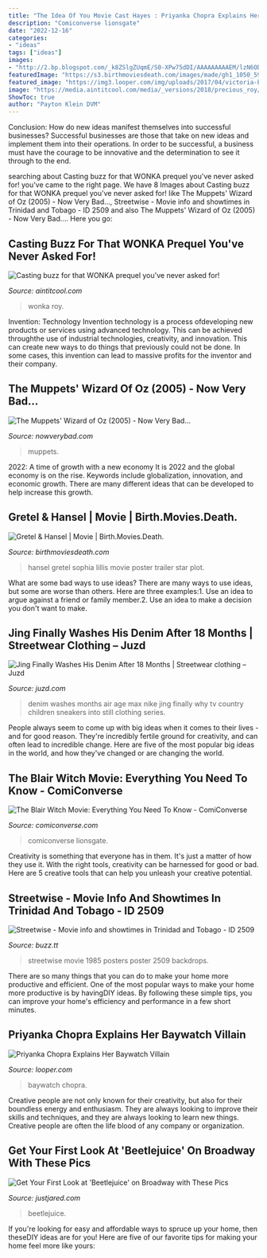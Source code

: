 ```yaml
---
title: "The Idea Of You Movie Cast Hayes : Priyanka Chopra Explains Her Baywatch Villain"
description: "Comiconverse lionsgate"
date: "2022-12-16"
categories:
- "ideas"
tags: ["ideas"]
images:
- "http://2.bp.blogspot.com/_k8ZSlgZUqmE/S0-XPw75dDI/AAAAAAAAAEM/lzN6ODmfhbc/s400/4.JPG"
featuredImage: "https://s3.birthmoviesdeath.com/images/made/gh1_1050_591_81_s_c1.jpg"
featured_image: "https://img3.looper.com/img/uploads/2017/04/victoria-baywatch.jpg"
image: "https://media.aintitcool.com/media/_versions/2018/precious_roy/wonka_std-final_e09f1e96-b11b-432c-9696-c297f1150ad5_1024x1024_huge.jpg"
ShowToc: true
author: "Payton Klein DVM"
---
```



Conclusion: How do new ideas manifest themselves into successful businesses?
Successful businesses are those that take on new ideas and implement them into their operations. In order to be successful, a business must have the courage to be innovative and the determination to see it through to the end.

	

		
searching about Casting buzz for that WONKA prequel you&#039;ve never asked for! you've came to the right page. We have 8 Images about Casting buzz for that WONKA prequel you&#039;ve never asked for! like The Muppets&#039; Wizard of Oz (2005) - Now Very Bad..., Streetwise - Movie info and showtimes in Trinidad and Tobago - ID 2509 and also The Muppets&#039; Wizard of Oz (2005) - Now Very Bad.... Here you go:
		
    
## Casting Buzz For That WONKA Prequel You&#039;ve Never Asked For!

<img loading=lazy src="https://media.aintitcool.com/media/_versions/2018/precious_roy/wonka_std-final_e09f1e96-b11b-432c-9696-c297f1150ad5_1024x1024_huge.jpg" onerror="this.onerror=null;this.src='https://tse2.mm.bing.net/th?id=OIP.wmkedm1AxUQo4qpRaz00HgHaJ4&amp;pid=15.1';" alt="Casting buzz for that WONKA prequel you&#039;ve never asked for!">

_Source: aintitcool.com_

>wonka roy. 

	

Invention: Technology
Invention technology is a process ofdeveloping new products or services using advanced technology. This can be achieved throughthe use of industrial technologies, creativity, and innovation. This can create new ways to do things that previously could not be done. In some cases, this invention can lead to massive profits for the inventor and their company.

    
## The Muppets&#039; Wizard Of Oz (2005) - Now Very Bad...

<img loading=lazy src="https://i1.wp.com/www.nowverybad.com/wp-content/uploads/2014/03/muppets_oz_poster.jpg?fit=682%2C1024&amp;ssl=1" onerror="this.onerror=null;this.src='https://tse4.mm.bing.net/th?id=OIP.GOstI3OXKWi7UrpdhlJKRAHaLH&amp;pid=15.1';" alt="The Muppets&#039; Wizard of Oz (2005) - Now Very Bad...">

_Source: nowverybad.com_

>muppets. 

	

2022: A time of growth with a new economy
It is 2022 and the global economy is on the rise. Keywords include globalization, innovation, and economic growth. There are many different ideas that can be developed to help increase this growth.

    
## Gretel &amp; Hansel | Movie | Birth.Movies.Death.

<img loading=lazy src="https://s3.birthmoviesdeath.com/images/made/gh1_1050_591_81_s_c1.jpg" onerror="this.onerror=null;this.src='https://tse2.mm.bing.net/th?id=OIP.Ps98tWSOVcsuCGvqVSLcfAHaEK&amp;pid=15.1';" alt="Gretel &amp; Hansel | Movie | Birth.Movies.Death.">

_Source: birthmoviesdeath.com_

>hansel gretel sophia lillis movie poster trailer star plot. 

	

What are some bad ways to use ideas?
There are many ways to use ideas, but some are worse than others. Here are three examples:1. Use an idea to argue against a friend or family member.2. Use an idea to make a decision you don't want to make.
    
## Jing Finally Washes His Denim After 18 Months | Streetwear Clothing – Juzd

<img loading=lazy src="http://2.bp.blogspot.com/_k8ZSlgZUqmE/S0-XPw75dDI/AAAAAAAAAEM/lzN6ODmfhbc/s400/4.JPG" onerror="this.onerror=null;this.src='https://tse4.mm.bing.net/th?id=OIP.TerdGH2MOsRuyNlv_k9gDwAAAA&amp;pid=15.1';" alt="Jing Finally Washes His Denim After 18 Months | Streetwear clothing – Juzd">

_Source: juzd.com_

>denim washes months air age max nike jing finally why tv country children sneakers into still clothing series. 

	

People always seem to come up with big ideas when it comes to their lives - and for good reason. They're incredibly fertile ground for creativity, and can often lead to incredible change. Here are five of the most popular big ideas in the world, and how they've changed or are changing the world.

    
## The Blair Witch Movie: Everything You Need To Know - ComiConverse

<img loading=lazy src="https://comiconverse.com/wp-content/uploads/2016/09/the-blair-witch-project-1-1024x683.jpg" onerror="this.onerror=null;this.src='https://tse2.mm.bing.net/th?id=OIP.QLHMRaVXJG70wx50ZY1L7QHaE8&amp;pid=15.1';" alt="The Blair Witch Movie: Everything You Need To Know - ComiConverse">

_Source: comiconverse.com_

>comiconverse lionsgate. 

	

Creativity is something that everyone has in them. It's just a matter of how they use it. With the right tools, creativity can be harnessed for good or bad. Here are 5 creative tools that can help you unleash your creative potential.

    
## Streetwise - Movie Info And Showtimes In Trinidad And Tobago - ID 2509

<img loading=lazy src="https://buzz.tt/media/posters/2509/posters_4_1500.jpg" onerror="this.onerror=null;this.src='https://tse4.mm.bing.net/th?id=OIP.ilGn9WJRnXLN0qw45vPcQgHaK6&amp;pid=15.1';" alt="Streetwise - Movie info and showtimes in Trinidad and Tobago - ID 2509">

_Source: buzz.tt_

>streetwise movie 1985 posters poster 2509 backdrops. 

	

There are so many things that you can do to make your home more productive and efficient. One of the most popular ways to make your home more productive is by havingDIY ideas. By following these simple tips, you can improve your home's efficiency and performance in a few short minutes.

    
## Priyanka Chopra Explains Her Baywatch Villain

<img loading=lazy src="https://img3.looper.com/img/uploads/2017/04/victoria-baywatch.jpg" onerror="this.onerror=null;this.src='https://tse1.mm.bing.net/th?id=OIP.uEvYudTDRpb83c6Qb6knoAHaEK&amp;pid=15.1';" alt="Priyanka Chopra Explains Her Baywatch Villain">

_Source: looper.com_

>baywatch chopra. 

	

Creative people are not only known for their creativity, but also for their boundless energy and enthusiasm. They are always looking to improve their skills and techniques, and they are always looking to learn new things. Creative people are often the life blood of any company or organization.

    
## Get Your First Look At &#039;Beetlejuice&#039; On Broadway With These Pics

<img loading=lazy src="http://cdn01.cdn.justjared.com/wp-content/uploads/2019/04/beetle-bway/beetlejuice-broadway-photos-04.jpg" onerror="this.onerror=null;this.src='https://tse4.mm.bing.net/th?id=OIP.rgyMlCuoa5e4GTkhPU9gHAHaE0&amp;pid=15.1';" alt="Get Your First Look at &#039;Beetlejuice&#039; on Broadway with These Pics">

_Source: justjared.com_

>beetlejuice. 

	

If you're looking for easy and affordable ways to spruce up your home, then theseDIY ideas are for you! Here are five of our favorite tips for making your home feel more like yours: 

